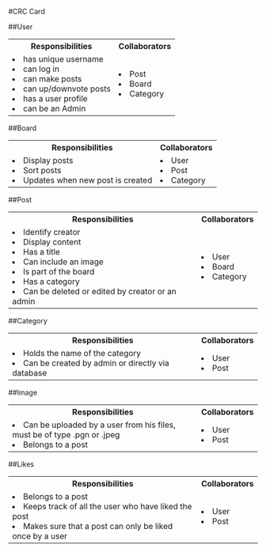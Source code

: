 #CRC Card


##User
<table>
<tr> 
    <th>Responsibilities</th>
    <th>Collaborators</th>
</tr>
<tr>
<td>
    <li>has unique username</li>
    <li>can log in
    <li>can make posts</li>
    <li>can up/downvote posts</li>
    <li>has a user profile</li>
    <li>can be an Admin</li>
</td>
<td>
    <li>Post</li>
    <li>Board</li>
    <li>Category</li>
</td>
</tr>

</table>

##Board
<table>
<tr> 
    <th>Responsibilities</th>
    <th>Collaborators</th>
</tr>
<tr>
<td>
    <li>Display posts</li>
    <li>Sort posts</li>
    <li>Updates when new post is created</li>
</td>
<td>
    <li>User</li>
    <li>Post</li>
    <li>Category</li>
</td>
</tr>

</table>

##Post
<table>
<tr> 
    <th>Responsibilities</th>
    <th>Collaborators</th>
</tr>
<tr>
<td>
    <li>Identify creator</li>
    <li>Display content</li>
    <li>Has a title</li>
    <li>Can include an image</li>
    <li>Is part of the board</li>
    <li>Has a category</li>
    <li>Can be deleted or edited by creator or an admin</li>
    
</td>
<td>
    <li>User</li>
    <li>Board</li>
    <li>Category</li>
</td>
</tr>

</table>

##Category
<table>
<tr> 
    <th>Responsibilities</th>
    <th>Collaborators</th>
</tr>
<tr>
<td>
    <li>Holds the name of the category</li>
    <li>Can be created by admin or directly via database</li>
</td>
<td>
    <li>User</li>
    <li>Post</li>
</td>
</tr>

</table>

##Image
<table>
<tr> 
    <th>Responsibilities</th>
    <th>Collaborators</th>
</tr>
<tr>
<td>
    <li>Can be uploaded by a user from his files, must be of type .pgn or .jpeg</li>
    <li>Belongs to a post</li>
</td>
<td>
    <li>User</li>
    <li>Post</li>
</td>
</tr>

</table>

</table>

##Likes
<table>
<tr> 
    <th>Responsibilities</th>
    <th>Collaborators</th>
</tr>
<tr>
<td>
    <li>Belongs to a post</li>
    <li>Keeps track of all the user who have liked the post</li>
    <li>Makes sure that a post can only be liked once by a user</li>
</td>
<td>
    <li>User</li>
    <li>Post</li>
</td>
</tr>

</table>